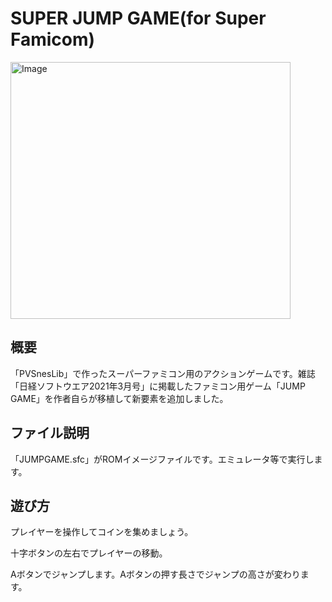 # SUPER JUMP GAME(for Super Famicom)
<img width="448" height="411" alt="Image" src="https://github.com/user-attachments/assets/dae5e3f9-08e4-4cf0-b037-ca34a981266c" />

## 概要
「PVSnesLib」で作ったスーパーファミコン用のアクションゲームです。雑誌「日経ソフトウエア2021年3月号」に掲載したファミコン用ゲーム「JUMP GAME」を作者自らが移植して新要素を追加しました。

## ファイル説明
「JUMPGAME.sfc」がROMイメージファイルです。エミュレータ等で実行します。

## 遊び方
プレイヤーを操作してコインを集めましょう。

十字ボタンの左右でプレイヤーの移動。

Aボタンでジャンプします。Aボタンの押す長さでジャンプの高さが変わります。

